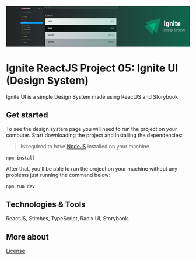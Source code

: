<img src=".github/ignite-ui-banner.svg">

# Ignite ReactJS Project 05: Ignite UI (Design System)
Ignite UI is a simple Design System made using ReactJS and Storybook

## Get started
To see the design system page you will need to run the project on your computer. Start downloading the project and installing the dependencies:

> Is required to have [NodeJS](https://nodejs.org/en) installed on your machine.

```
npm install
```

After that, you'll be able to run the project on your machine without any problems just running the command below:

```
npm run dev
```

## Technologies & Tools
ReactJS, Stitches, TypeScript, Radix UI, Storybook.

## More about
<a href="https://github.com/feponiel/ignite-courses-vault/blob/main/ignite-reactjs/projects/project-05/LICENSE">License</a>
